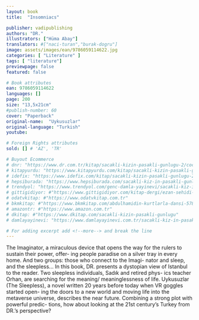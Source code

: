 ```yaml
---
layout: book
title:  "Insomniacs"

publisher: vadipublishing
authors: "DR."
illustrators: ["Hüma Abay"]
translators: #["naci-turan","burak-dogru"]
image: assets/images/ean/9786059114622.jpg
categories: [ "Literature" ]
tags: [ "literature"]
previewpage: false
featured: false

# Book attributes
ean: 9786059114622
languages: []
page: 200
size: "13,5x21cm"
#publish-number: 60
cover: "Paperback"
original-name:  "Uykusuzlar"
original-language: "Turkish"
youtube:

# Foreign Rights attributes
sold: [] # 'AZ', 'TR'

# Buyout Ecommerce
# dnr: "https://www.dr.com.tr/kitap/sacakli-kizin-pasakli-gunlugu-2/cocuk-ve-genclik/genclik-10-yas/roman-oyku/urunno=0001893059001"
# kitapyurdu: "https://www.kitapyurdu.com/kitap/sacakli-kizin-pasakli-gunlugu-2-/560122.html&filter_name=Sa%C3%A7akl%C4%B1+K%C4%B1z%27%C4%B1n+Pasakl%C4%B1+G%C3%BCnl%C3%BC%C4%9F%C3%BC+2"
# idefix: "https://www.idefix.com/kitap/sacakli-kizin-pasakli-gunlugu-2/cocuk-ve-genclik/genclik-10-yas/roman-oyku/urunno=0001893059001"
# hepsiburada: "https://www.hepsiburada.com/sacakli-kiz-in-pasakli-gunlugu-2-damla-yayinevi-p-HBV000012ER86"
# trendyol: "https://www.trendyol.com/genc-damla-yayinevi/sacakli-kiz-in-pasakli-gunlugu-2-p-54825777"
# gittigidiyor: #"https://www.gittigidiyor.com/kitap-dergi/ezan-sehidi-adnan-menderes_pdp_732728793"
# odatvkitap: #"https://www.odatvkitap.com.tr"
# bkmkitap: #"https://www.bkmkitap.com/abdulhamidin-kurtlarla-dansi-578226"
# amazontr: #"https://www.amazon.com.tr"
# dkitap: #"https://www.dkitap.com/sacakli-kizin-pasakli-gunlugu"
# damlayayinevi: "https://www.damlayayinevi.com.tr/sacakli-kiz-in-pasakli-gunlugu-2-bu-iste-bi-terslik-var"

# For adding excerpt add <!--more--> and break the line
---
```

The Imaginator, a miraculous device that opens
the way for the rulers to sustain their power, offer-
ing people paradise on a silver tray in every home.
And two groups: those who connect to the Imagi-
nator and sleep, and the sleepless...
In this book, DR. presents a dystopian view of
Istanbul to the reader.
Two sleepless individuals, Sadık and retired phys-
ics teacher Orhan, are searching for the meaning/
meaninglessness of life.
Uykusuzlar (The Sleepless), a novel written 20
years before today when VR goggles started open-
ing the doors to a new world and moving life into
the metaverse universe, describes the near future.
Combining a strong plot with powerful predic-
tions, how about looking at the 21st century’s
Turkey from DR.’s perspective?
<!--more--> 

